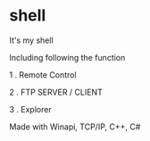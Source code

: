 # shell

It's my shell

Including following the function

1 . Remote Control

2 . FTP SERVER / CLIENT

3 . Explorer




Made with Winapi, TCP/IP, C++, C#
